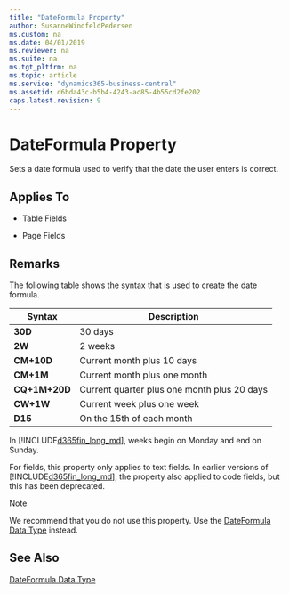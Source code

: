 ```yaml
---
title: "DateFormula Property"
author: SusanneWindfeldPedersen
ms.custom: na
ms.date: 04/01/2019
ms.reviewer: na
ms.suite: na
ms.tgt_pltfrm: na
ms.topic: article
ms.service: "dynamics365-business-central"
ms.assetid: d6bda43c-b5b4-4243-ac85-4b55cd2fe202
caps.latest.revision: 9
---
```


 

# DateFormula Property
Sets a date formula used to verify that the date the user enters is correct.  

## Applies To  

-   Table Fields  

-   Page Fields  

## Remarks  
 The following table shows the syntax that is used to create the date formula.  

|Syntax|Description|  
|------------|---------------------------------------|  
|**30D**|30 days|  
|**2W**|2 weeks|  
|**CM+10D**|Current month plus 10 days|  
|**CM+1M**|Current month plus one month|  
|**CQ+1M+20D**|Current quarter plus one month plus 20 days|  
|**CW+1W**|Current week plus one week|  
|**D15**|On the 15th of each month|  

 In [!INCLUDE[d365fin_long_md](../includes/d365fin_long_md.md)], weeks begin on Monday and end on Sunday.  

 For fields, this property only applies to text fields. In earlier versions of [!INCLUDE[d365fin_long_md](../includes/d365fin_long_md.md)], the property also applied to code fields, but this has been deprecated.

> [!NOTE]  
>  We recommend that you do not use this property. Use the [DateFormula Data Type](../methods-auto/dateformula/dateformula-data-type.md) instead.  

## See Also  
 [DateFormula Data Type](../methods-auto/dateformula/dateformula-data-type.md)
